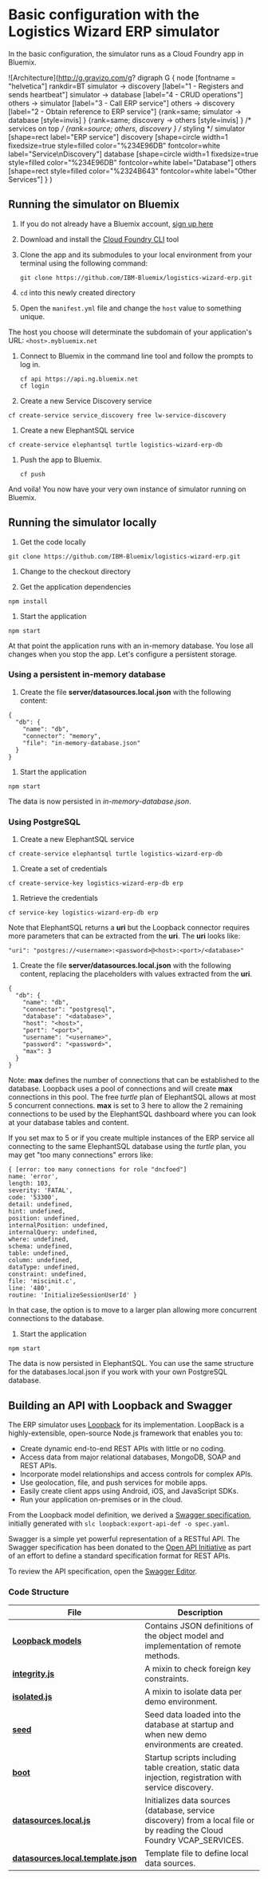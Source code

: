 # Basic configuration with the Logistics Wizard ERP simulator

In the basic configuration, the simulator runs as a Cloud Foundry app in Bluemix.

![Architecture](http://g.gravizo.com/g?
  digraph G {
    node [fontname = "helvetica"]
    rankdir=BT
    simulator -> discovery [label="1 - Registers and sends heartbeat"]
    simulator -> database [label="4 - CRUD operations"]
    others -> simulator [label="3 - Call ERP service"]
    others -> discovery [label="2 - Obtain reference to ERP service"]
    {rank=same; simulator -> database [style=invis] }
    {rank=same; discovery -> others [style=invis] }
    /* services on top */
    {rank=source; others, discovery }
    /* styling */
    simulator [shape=rect label="ERP service"]
    discovery [shape=circle width=1 fixedsize=true style=filled color="%234E96DB" fontcolor=white label="Service\\nDiscovery"]
    database [shape=circle width=1 fixedsize=true style=filled color="%234E96DB" fontcolor=white label="Database"]
    others [shape=rect style=filled color="%2324B643" fontcolor=white label="Other Services"]
  }
)

## Running the simulator on Bluemix

1. If you do not already have a Bluemix account, [sign up here][bluemix_signup_url]

1. Download and install the [Cloud Foundry CLI][cloud_foundry_url] tool

1. Clone the app and its submodules to your local environment from your terminal using the following command:

	```
	git clone https://github.com/IBM-Bluemix/logistics-wizard-erp.git
	```

1. `cd` into this newly created directory

1. Open the `manifest.yml` file and change the `host` value to something unique.

  The host you choose will determinate the subdomain of your application's URL:  `<host>.mybluemix.net`
  
1. Connect to Bluemix in the command line tool and follow the prompts to log in.

	```
	cf api https://api.ng.bluemix.net
	cf login
	```

1. Create a new Service Discovery service

  ```
  cf create-service service_discovery free lw-service-discovery
  ```
  
1. Create a new ElephantSQL service

  ```
  cf create-service elephantsql turtle logistics-wizard-erp-db
  ```
  
1. Push the app to Bluemix.

	```
	cf push
	```

And voila! You now have your very own instance of simulator running on Bluemix.

## Running the simulator locally

1. Get the code locally

  ```
  git clone https://github.com/IBM-Bluemix/logistics-wizard-erp.git
  ```

1. Change to the checkout directory

1. Get the application dependencies

  ```
  npm install
  ```

1. Start the application

  ```
  npm start
  ```

At that point the application runs with an in-memory database.
You lose all changes when you stop the app. Let's configure a persistent storage.

### Using a persistent in-memory database

1. Create the file **server/datasources.local.json** with the following content:

  ```
  {
    "db": {
      "name": "db",
      "connector": "memory",
      "file": "in-memory-database.json"
    }
  }
  ```

1. Start the application

  ```
  npm start
  ```
  
The data is now persisted in *in-memory-database.json*.

### Using PostgreSQL

1. Create a new ElephantSQL service

  ```
  cf create-service elephantsql turtle logistics-wizard-erp-db
  ```

1. Create a set of credentials

  ```
  cf create-service-key logistics-wizard-erp-db erp
  ```
  
1. Retrieve the credentials

  ```
  cf service-key logistics-wizard-erp-db erp
  ```
  
  Note that ElephantSQL returns a **uri** but the Loopback connector requires
  more parameters that can be extracted from the **uri**. The **uri** looks like:

  ```
  "uri": "postgres://<username>:<password>@<host>:<port>/<database>"
  ```
  
1. Create the file **server/datasources.local.json** with the following content, replacing the placeholders
with values extracted from the **uri**. 

  ```
  {
    "db": {
      "name": "db",
      "connector": "postgresql",
      "database": "<database>",
      "host": "<host>",
      "port": "<port>",
      "username": "<username>",
      "password": "<password>",
      "max": 3
    }
  }
  ```
  
  Note: **max** defines the number of connections that can be established to the database.
  Loopback uses a pool of connections and will create **max** connections in this pool.
  The free *turtle* plan of ElephantSQL allows at most 5 concurrent connections.
  **max** is set to 3 here to allow the 2 remaining connections to be used by the ElephantSQL dashboard
  where you can look at your database tables and content.
  
  If you set max to 5 or if you create multiple instances of the ERP service all connecting
  to the same ElephantSQL database using the *turtle* plan,
  you may get "too many connections" errors like:
  
  ```
  { [error: too many connections for role "dncfoed"]
  name: 'error',
  length: 103,
  severity: 'FATAL',
  code: '53300',
  detail: undefined,
  hint: undefined,
  position: undefined,
  internalPosition: undefined,
  internalQuery: undefined,
  where: undefined,
  schema: undefined,
  table: undefined,
  column: undefined,
  dataType: undefined,
  constraint: undefined,
  file: 'miscinit.c',
  line: '480',
  routine: 'InitializeSessionUserId' }
  ```
  
  In that case, the option is to move to a larger plan allowing more concurrent connections
  to the database.  
  
1. Start the application

  ```
  npm start
  ```

The data is now persisted in ElephantSQL. You can use the same structure for the databases.local.json
if you work with your own PostgreSQL database.

## Building an API with Loopback and Swagger

The ERP simulator uses [Loopback](https://strongloop.com/) for its implementation.
LoopBack is a highly-extensible, open-source Node.js framework that enables you to:
  * Create dynamic end-to-end REST APIs with little or no coding.
  * Access data from major relational databases, MongoDB, SOAP and REST APIs.
  * Incorporate model relationships and access controls for complex APIs.
  * Use geolocation, file, and push services for mobile apps.
  * Easily create client apps using Android, iOS, and JavaScript SDKs.
  * Run your application on-premises or in the cloud.

From the Loopback model definition, we derived a [Swagger specification](spec.yaml),
initially generated with ```slc loopback:export-api-def -o spec.yaml```.

Swagger is a simple yet powerful representation of a RESTful API.
The Swagger specification has been donated to the [Open API Initiative](https://github.com/OAI/OpenAPI-Specification)
as part of an effort to define a standard specification format for REST APIs.

To review the API specification, open the [Swagger Editor](http://editor.swagger.io/#/?import=https://raw.githubusercontent.com/IBM-Bluemix/logistics-wizard-erp/master/spec.yaml).

### Code Structure

| File | Description |
| ---- | ----------- |
|[**Loopback models**](common/models)|Contains JSON definitions of the object model and implementation of remote methods.|
|[**integrity.js**](common/mixins/integrity.js)|A mixin to check foreign key constraints.|
|[**isolated.js**](common/mixins/isolated.js)|A mixin to isolate data per demo environment.|
|[**seed**](seed)|Seed data loaded into the database at startup and when new demo environments are created.|
|[**boot**](server/boot)|Startup scripts including table creation, static data injection, registration with service discovery.|
|[**datasources.local.js**](server/datasources.local.js)|Initializes data sources (database, service discovery) from a local file or by reading the Cloud Foundry VCAP_SERVICES.|
|[**datasources.local.template.json**](server/datasources.local.template.json)|Template file to define local data sources.|
  
[bluemix_signup_url]: http://ibm.biz/logistics-wizard-signup
[cloud_foundry_url]: https://github.com/cloudfoundry/cli